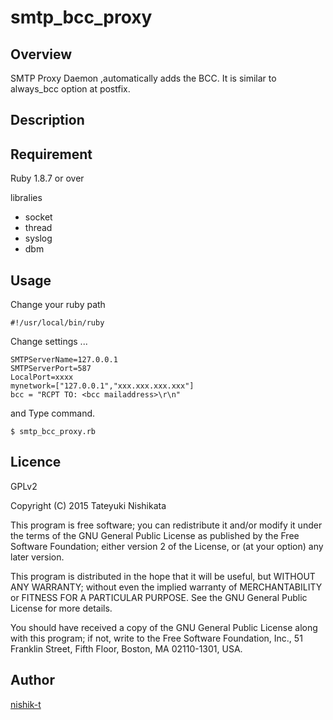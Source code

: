 smtp_bcc_proxy
====
## Overview

SMTP Proxy Daemon ,automatically adds the BCC. 
It is similar to always_bcc option at postfix.

## Description

## Requirement

Ruby 1.8.7 or over

libralies
- socket
- thread
- syslog
- dbm

## Usage

Change your ruby path

    #!/usr/local/bin/ruby

Change settings ... 

    SMTPServerName=127.0.0.1 
    SMTPServerPort=587 
    LocalPort=xxxx 
    mynetwork=["127.0.0.1","xxx.xxx.xxx.xxx"]
    bcc = "RCPT TO: <bcc mailaddress>\r\n"

and Type command.

    $ smtp_bcc_proxy.rb

## Licence

GPLv2

Copyright (C) 2015  Tateyuki Nishikata

This program is free software; you can redistribute it and/or
modify it under the terms of the GNU General Public License
as published by the Free Software Foundation; either version 2
of the License, or (at your option) any later version.

This program is distributed in the hope that it will be useful,
but WITHOUT ANY WARRANTY; without even the implied warranty of
MERCHANTABILITY or FITNESS FOR A PARTICULAR PURPOSE.  See the
GNU General Public License for more details.

You should have received a copy of the GNU General Public License
along with this program; if not, write to the Free Software
Foundation, Inc., 51 Franklin Street, Fifth Floor, Boston, MA  02110-1301, USA.

## Author

[nishik-t](https://github.com/nishik-t)
